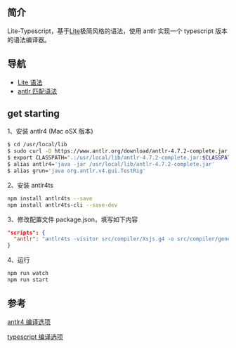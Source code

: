 ## 简介

Lite-Typescript，基于[Lite]()极简风格的语法，使用 antlr 实现一个 typescript 版本的语法编译器。

## 导航

- [Lite 语法](/docs/lite.md)
- [antlr 匹配语法](/docs/antlr-match.md)

## get starting

1、安装 antlr4 (Mac oSX 版本)

```bash
$ cd /usr/local/lib
$ sudo curl -O https://www.antlr.org/download/antlr-4.7.2-complete.jar
$ export CLASSPATH=".:/usr/local/lib/antlr-4.7.2-complete.jar:$CLASSPATH"
$ alias antlr4='java -jar /usr/local/lib/antlr-4.7.2-complete.jar'
$ alias grun='java org.antlr.v4.gui.TestRig'
```

2、安装 antlr4ts

```bash
npm install antlr4ts --save
npm install antlr4ts-cli --save-dev
```

3、修改配置文件 package.json，填写如下内容

```json
"scripts": {
  "antlr": "antlr4ts -visitor src/compiler/Xsjs.g4 -o src/compiler/generate -Xexact-output-dir",
}
```

4、运行

```bash
npm run watch
npm run start
```

## 参考

[antlr4 编译选项](https://github.com/antlr/antlr4/blob/master/doc/tool-options.md)

[typescript 编译选项](http://www.typescriptlang.org/docs/handbook/compiler-options.html)
